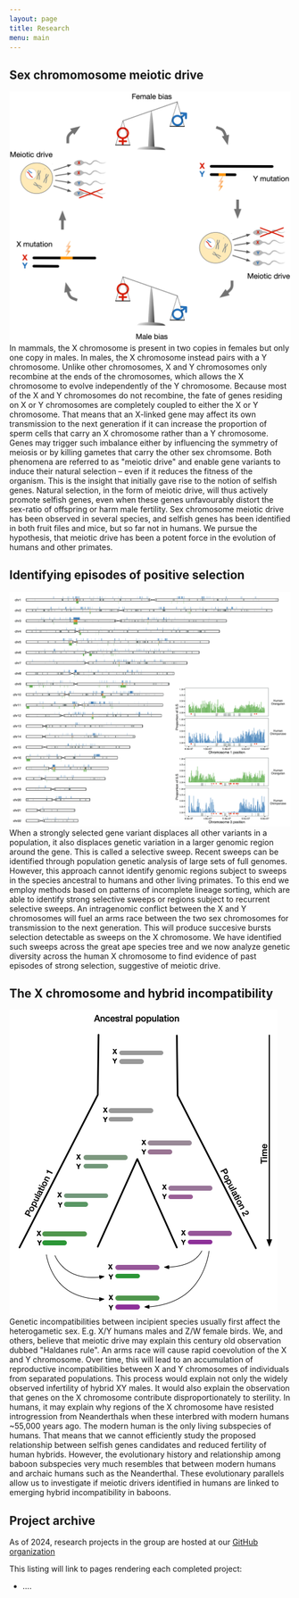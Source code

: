 ```yaml
---
layout: page
title: Research
menu: main
---
```


## Sex chromomosome meiotic drive
<p><span class="image right"><img src="images/hypothesis.png" /></span>In mammals, the X chromosome is present in two copies in females but only one copy in males. In males, the X chromosome instead pairs with a Y chromosome. Unlike other chromosomes, X and Y chromosomes only recombine at the ends of the chromosomes, which allows the X chromosome to evolve independently of the Y chromosome. Because most of the X and Y chromosomes do not recombine, the fate of genes residing on X or Y chromosomes are completely coupled to either the X or Y chromosome. That means that an X-linked gene may affect its own transmission to the next generation if it can increase the proportion of sperm cells that carry an X chromosome rather than a Y chromosome. Genes may trigger such imbalance either by influencing the symmetry of meiosis or by killing gametes that carry the other sex chromsome. Both phenomena are referred to as "meiotic drive" and enable gene variants to induce their natural selection – even if it reduces the fitness of the organism. This is the insight that initially gave rise to the notion of selfish genes. Natural selection, in the form of meiotic drive, will thus actively promote selfish genes, even when these genes unfavourably distort the sex-ratio of offspring or harm male fertility. Sex chromosome meiotic drive has been observed in several species, and selfish genes has been identified in both fruit files and mice, but so far not in humans. We pursue the hypothesis, that meiotic drive has been a potent force in the evolution of humans and other primates. 
</p>

## Identifying episodes of positive selection
<p><span class="image right"><img src="images/ils_regions.png" /></span>When a strongly selected gene variant displaces all other variants in a population, it also displaces genetic variation in a larger genomic region around the gene. This is called a selective sweep. Recent sweeps can be identified through population genetic analysis of large sets of full genomes. However, this approach cannot identify genomic regions subject to sweeps in the species ancestral to humans and other living primates. To this end we employ methods based on patterns of incomplete lineage sorting, which are able to identify strong selective sweeps or regions subject to recurrent selective sweeps. An intragenomic conflict between the X and Y chromosomes will fuel an arms race between the two sex chromosomes for transmission to the next generation. This will produce succesive bursts selection detectable as sweeps on the X chromosome. We have identified such sweeps across the great ape species tree and we now analyze genetic diversity across the human X chromosome to find evidence of past episodes of strong selection, suggestive of meiotic drive.
</p>

## The X chromosome and hybrid incompatibility
<p><span class="image right"><img src="images/hybrid_incompat.png" /></span>Genetic incompatibilities between incipient species usually first affect the heterogametic sex. E.g. X/Y humans males and Z/W female birds. We, and others, believe that meiotic drive may explain this century old observation dubbed "Haldanes rule". An arms race will cause rapid coevolution of the X and Y chromosome. Over time, this will lead to an accumulation of reproductive incompatibilities between X and Y chromosomes of individuals from separated populations. This process would explain not only the widely observed infertility of hybrid XY males. It would also explain the observation that genes on the X chromosome contribute disproportionately to sterility. In humans, it may explain why regions of the X chromosome have resisted introgression from Neanderthals when these interbred with modern humans ~55,000 years ago. The modern human is the only living subspecies of humans. That means that we cannot efficiently study the proposed relationship between selfish genes candidates and reduced fertility of human hybrids. However, the evolutionary history and relationship among baboon subspecies very much resembles that between modern humans and archaic humans such as the Neanderthal. These evolutionary parallels allow us to investigate if meiotic drivers identified in humans are linked to emerging hybrid incompatibility in baboons. 
</p>
 
<!-- ## Population genetics of intragenomic conflict

I propose a model where antagonizing selfish gene variants on the X and Y chromosomes depress and stabilize each other's frequency. This establishes a dynamic equilibrium, where a large number of selfish gene-variants, which together control meiotic balance, are maintained at low frequencies by frequency-dependent balancing selection. I hypothesize that disturbances to this equilibrium will trigger strong selection on selfish gene variants and thus allow them to reach very high frequencies in a population quickly. The exodus from Africa resulted in many such disturbances in the form of rapid changes in population size and exchange of individuals between populations. I have explored the properties of the simplest possible version of this model and found the internal consistency and qualitative predictions to be in line with my hypothesis. This simple model is thus able to explain my recent observation of extremely strong selection on the X chromosome coinciding with the spread of modern humans out of Africa1.  -->


## Project archive

As of 2024, research projects in the group are hosted at our [GitHub organization](https://github.com/munch-group)

This listing will link to pages rendering each completed project:

- ....



